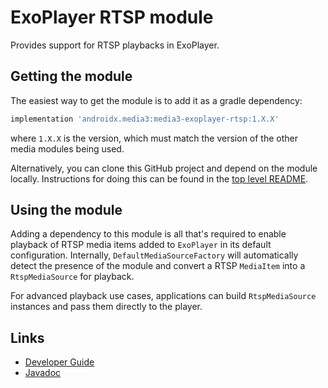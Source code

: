 # ExoPlayer RTSP module

Provides support for RTSP playbacks in ExoPlayer.

## Getting the module

The easiest way to get the module is to add it as a gradle dependency:

```gradle
implementation 'androidx.media3:media3-exoplayer-rtsp:1.X.X'
```

where `1.X.X` is the version, which must match the version of the other media
modules being used.

Alternatively, you can clone this GitHub project and depend on the module
locally. Instructions for doing this can be found in the [top level README][].

[top level README]: ../../README.md

## Using the module

Adding a dependency to this module is all that's required to enable playback of
RTSP media items added to `ExoPlayer` in its default configuration. Internally,
`DefaultMediaSourceFactory` will automatically detect the presence of the module
and convert a RTSP `MediaItem` into a `RtspMediaSource` for playback.

For advanced playback use cases, applications can build `RtspMediaSource`
instances and pass them directly to the player.

## Links

*   [Developer Guide][]
*   [Javadoc][]

[Developer Guide]: https://developer.android.com/media/media3/exoplayer/rtsp
[Javadoc]: https://developer.android.com/reference/androidx/media3/exoplayer/rtsp/package-summary
